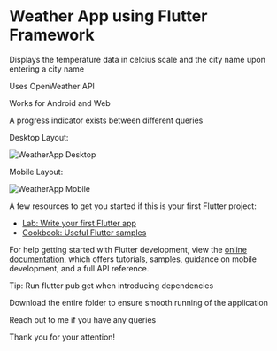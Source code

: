 # Weather App using Flutter Framework

Displays the temperature data in celcius scale and the city name upon entering a city name

Uses OpenWeather API

Works for Android and Web

A progress indicator exists between different queries

Desktop Layout:

![WeatherApp Desktop](https://user-images.githubusercontent.com/99253243/234385083-e8137475-47be-48e5-ace2-a4cee631dbfb.png)

Mobile Layout:

![WeatherApp Mobile](https://user-images.githubusercontent.com/99253243/234385141-8b9e0c90-cfea-4435-923e-b598aa123e4c.png)

A few resources to get you started if this is your first Flutter project:

- [Lab: Write your first Flutter app](https://docs.flutter.dev/get-started/codelab)
- [Cookbook: Useful Flutter samples](https://docs.flutter.dev/cookbook)

For help getting started with Flutter development, view the
[online documentation](https://docs.flutter.dev/), which offers tutorials,
samples, guidance on mobile development, and a full API reference.

Tip: Run flutter pub get when introducing dependencies

Download the entire folder to ensure smooth running of the application

Reach out to me if you have any queries

Thank you for your attention!
